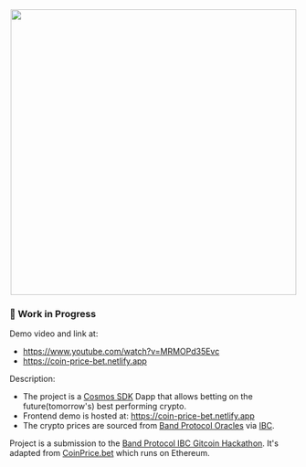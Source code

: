 <div align="center">
    <img src="https://i.imgur.com/dF8iHQm.png" width="500" />
</div>

### 🚧 Work in Progress

Demo video and link at:

- https://www.youtube.com/watch?v=MRMOPd35Evc
- https://coin-price-bet.netlify.app

Description:

- The project is a [Cosmos SDK](https://cosmos.network/sdk) Dapp that allows betting on the future(tomorrow's) best performing crypto.
- Frontend demo is hosted at: https://coin-price-bet.netlify.app
- The crypto prices are sourced from [Band Protocol Oracles](https://bandprotocol.com) via [IBC](https://cosmos.network/ibc).

Project is a submission to the [Band Protocol IBC Gitcoin Hackathon](https://gitcoin.co/issue/bandprotocol/cross-chain-hackthon/3/4229).
It's adapted from [CoinPrice.bet](https://coinprice.bet) which runs on Ethereum.
